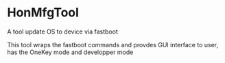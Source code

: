 # HonMfgTool
A tool update OS to device via fastboot

This tool wraps the fastboot commands and provdes GUI interface to user, has the OneKey mode and developper mode
